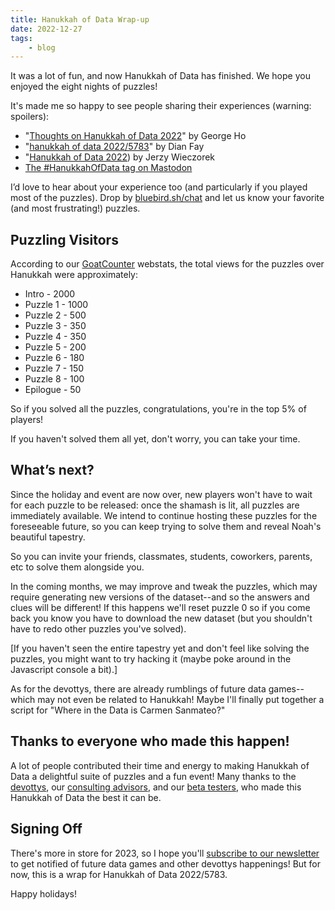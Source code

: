 ```yaml
---
title: Hanukkah of Data Wrap-up
date: 2022-12-27
tags:
    - blog
---
```


It was a lot of fun, and now Hanukkah of Data has finished.
We hope you enjoyed the eight nights of puzzles!

It's made me so happy to see people sharing their experiences (warning: spoilers):

- "[Thoughts on Hanukkah of Data 2022](https://www.georgeho.org/hanukkah-of-data-2022/)" by George Ho
- "[hanukkah of data 2022/5783](https://di.nmfay.com/hanukkah)" by Dian Fay
- "[Hanukkah of Data 2022](https://civilstat.com/2022/12/hanukkah-of-data-2022/)) by Jerzy Wieczorek
- [The #HanukkahOfData tag on Mastodon](https://fosstodon.org/tags/HanukkahOfData)


I’d love to hear about your experience too (and particularly if you played most of the puzzles).
Drop by [bluebird.sh/chat](https://bluebird.sh/chat) and let us know your favorite (and most frustrating!) puzzles.

## Puzzling Visitors

According to our [GoatCounter](https://www.goatcounter.com) webstats, the total views for the puzzles over Hanukkah were approximately:

- Intro - 2000
- Puzzle 1 - 1000
- Puzzle 2 - 500
- Puzzle 3 - 350
- Puzzle 4 - 350
- Puzzle 5 - 200
- Puzzle 6 - 180
- Puzzle 7 - 150
- Puzzle 8 - 100
- Epilogue - 50

So if you solved all the puzzles, congratulations, you're in the top 5% of players!

If you haven't solved them all yet, don't worry, you can take your time.

## What’s next?

Since the holiday and event are now over, new players won't have to wait for each puzzle to be released: once the shamash is lit, all puzzles are immediately available.
We intend to continue hosting these puzzles for the foreseeable future, so you can keep trying to solve them and reveal Noah's beautiful tapestry.

So you can invite your friends, classmates, students, coworkers, parents, etc to solve them alongside you.

In the coming months, we may improve and tweak the puzzles, which may require generating new versions of the dataset--and so the answers and clues will be different!
If this happens we'll reset puzzle 0 so if you come back you know you have to download the new dataset (but you shouldn't have to redo other puzzles you've solved).

[If you haven't seen the entire tapestry yet and don't feel like solving the puzzles, you might want to try hacking it (maybe poke around in the Javascript console a bit).]

As for the devottys, there are already rumblings of future data games--which may not even be related to Hanukkah!
Maybe I'll finally put together a script for "Where in the Data is Carmen Sanmateo?"

## Thanks to everyone who made this happen!

A lot of people contributed their time and energy to making Hanukkah of Data a delightful suite of puzzles and a fun event!  Many thanks to the [devottys](https://hanukkah.bluebird.sh/credits/#devottys), our [consulting advisors](https://hanukkah.bluebird.sh/credits/#advisors), and our [beta testers](https://hanukkah.bluebird.sh/credits/#betatesters), who made this Hanukkah of Data the best it can be.

## Signing Off

There's more in store for 2023, so I hope you'll [subscribe to our newsletter](https://bluebird.sh) to get notified of future data games and other devottys happenings!  But for now, this is a wrap for Hanukkah of Data 2022/5783.

Happy holidays!
